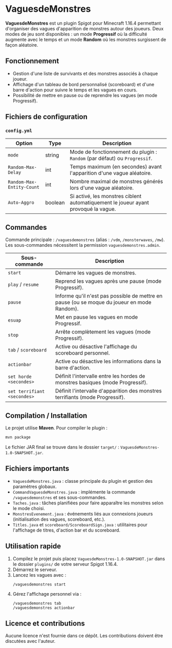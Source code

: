 # VaguesdeMonstres

**VaguesdeMonstres** est un plugin Spigot pour Minecraft 1.16.4 permettant d\'organiser des vagues d\'apparition de monstres autour des joueurs. Deux modes de jeu sont disponibles : un mode **Progressif** où la difficulté augmente avec le temps et un mode **Random** où les monstres surgissent de façon aléatoire.

## Fonctionnement

- Gestion d\'une liste de survivants et des monstres associés à chaque joueur.
- Affichage d\'un tableau de bord personnalisé (scoreboard) et d\'une barre d\'action pour suivre le temps et les vagues en cours.
- Possibilité de mettre en pause ou de reprendre les vagues (en mode Progressif).

## Fichiers de configuration

### `config.yml`

| Option | Type | Description |
| ------ | ---- | ----------- |
| `mode` | string | Mode de fonctionnement du plugin : `Random` (par défaut) ou `Progressif`. |
| `Random-Max-Delay` | int | Temps maximum (en secondes) avant l\'apparition d\'une vague aléatoire. |
| `Random-Max-Entity-Count` | int | Nombre maximal de monstres générés lors d\'une vague aléatoire. |
| `Auto-Aggro` | boolean | Si activé, les monstres ciblent automatiquement le joueur ayant provoqué la vague. |

## Commandes

Commande principale : `/vaguesdemonstres` (alias : `/vdm`, `/monsterwaves`, `/mw`). Les sous-commandes nécessitent la permission `vaguesdemonstres.admin`.

| Sous-commande | Description |
| ------------- | ----------- |
| `start` | Démarre les vagues de monstres. |
| `play` / `resume` | Reprend les vagues après une pause (mode Progressif). |
| `pause` | Informe qu\'il n\'est pas possible de mettre en pause (ou se moque du joueur en mode Random). |
| `esuap` | Met en pause les vagues en mode Progressif. |
| `stop` | Arrête complètement les vagues (mode Progressif). |
| `tab` / `scoreboard` | Active ou désactive l\'affichage du scoreboard personnel. |
| `actionbar` | Active ou désactive les informations dans la barre d\'action. |
| `set horde <secondes>` | Définit l\'intervalle entre les hordes de monstres basiques (mode Progressif). |
| `set terrifiant <secondes>` | Définit l\'intervalle d\'apparition des monstres terrifiants (mode Progressif). |

## Compilation / Installation

Le projet utilise **Maven**. Pour compiler le plugin :

```bash
mvn package
```

Le fichier JAR final se trouve dans le dossier `target/` : `VaguesdeMonstres-1.0-SNAPSHOT.jar`.

## Fichiers importants

- `VaguesdeMonstres.java` : classe principale du plugin et gestion des paramètres globaux.
- `CommandVaguesdeMonstres.java` : implémente la commande `/vaguesdemonstres` et ses sous-commandes.
- `Taches.java` : tâches planifiées pour faire apparaître les monstres selon le mode choisi.
- `MonstresEvenement.java` : événements liés aux connexions joueurs (initialisation des vagues, scoreboard, etc.).
- `Titles.java` et `scoreboard/ScoreboardSign.java` : utilitaires pour l\'affichage de titres, d\'action bar et du scoreboard.

## Utilisation rapide

1. Compilez le projet puis placez `VaguesdeMonstres-1.0-SNAPSHOT.jar` dans le dossier `plugins/` de votre serveur Spigot 1.16.4.
2. Démarrez le serveur.
3. Lancez les vagues avec :
   ```
   /vaguesdemonstres start
   ```
4. Gérez l\'affichage personnel via :
   ```
   /vaguesdemonstres tab
   /vaguesdemonstres actionbar
   ```

## Licence et contributions

Aucune licence n\'est fournie dans ce dépôt. Les contributions doivent être discutées avec l\'auteur.


